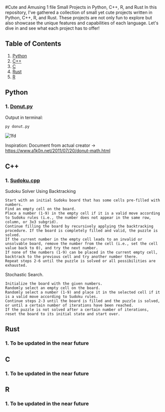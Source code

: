 #Cute and Amusing 1 file Small Projects in Python, C++, R, and Rust
In this repository, I've gathered a collection of small yet cute projects written in Python, C++, R, and Rust. These projects are not only fun to explore but also showcase the unique features and capabilities of each language. Let's dive in and see what each project has to offer!

## Table of Contents

1. [Python](#python)
2. [C++](#c++)
3. [C](#c)
4. [Rust](#rust)
5. [R](#r)

<a name="python"></a>
## Python
### 1. [Donut.py](https://github.com/emocreator/1fileProjects/blob/main/Donut/donut.py)
Output in terminal:

```python
py donut.py
```

![1fd](https://user-images.githubusercontent.com/58938156/230512554-a8f97712-5cb4-4114-8cac-ad5d04fb5f0a.gif)

Inspiration: Document from actual creator -> https://www.a1k0n.net/2011/07/20/donut-math.html

<a name="c++"></a>
## C++
### 1. [Sudoku.cpp](https://github.com/emocreator/1fileProjects/blob/main/SudokuSolver/Sudoku.cpp)
Sudoku Solver Using Backtracking

```
Start with an initial Sudoku board that has some cells pre-filled with numbers.
Find an empty cell on the board.
Place a number (1-9) in the empty cell if it is a valid move according to Sudoku rules (i.e., the number does not appear in the same row, column, or 3x3 subgrid).
Continue filling the board by recursively applying the backtracking procedure. If the board is completely filled and valid, the puzzle is solved.
If the current number in the empty cell leads to an invalid or unsolvable board, remove the number from the cell (i.e., set the cell value back to 0), and try the next number.
If none of the numbers (1-9) can be placed in the current empty cell, backtrack to the previous cell and try another number there.
Repeat steps 2-6 until the puzzle is solved or all possibilities are exhausted.
```

Stochastic Search.

```
Initialize the board with the given numbers.
Randomly select an empty cell on the board.
Randomly select a number (1-9) and place it in the selected cell if it is a valid move according to Sudoku rules.
Continue steps 2-3 until the board is filled and the puzzle is solved, or until a certain number of iterations have been reached.
If the puzzle is not solved after a certain number of iterations, reset the board to its initial state and start over.
```


<a name="rust"></a>
## Rust
### 1. To be updated in the near future

<a name="c"></a>
## C
### 1. To be updated in the near future


<a name="r"></a>
## R
### 1. To be updated in the near future
